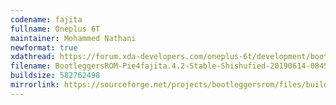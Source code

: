 ```yaml
---
codename: fajita
fullname: Oneplus 6T
maintainer: Mohammed Nathani
newformat: true
xdathread: https://forum.xda-developers.com/oneplus-6t/development/bootleggersrom-4-0-stable-t3894698
filename: BootleggersROM-Pie4fajita.4.2-Stable-Shishufied-20190614-084511
buildsize: 582762498
mirrorlink: https://sourceforge.net/projects/bootleggersrom/files/builds/fajita/
---
```

